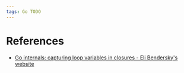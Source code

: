 ```yaml
---
tags: Go TODO
---
```


# References

- [Go internals: capturing loop variables in closures - Eli Bendersky's website](https://eli.thegreenplace.net/2019/go-internals-capturing-loop-variables-in-closures/)
